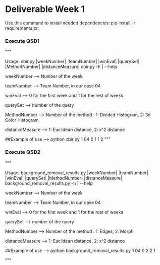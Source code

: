 
# Deliverable Week 1

Use this command to install needed dependencies:
pip install -r requirements.txt

### Execute QSD1
"""

Usage:
  cbir.py |weekNumber| |teamNumber| |winEval| |querySet| |MethodNumber| |distanceMeasure|
  cbir.py -h | --help
  
  weekNumber --> Number of the week

  teamNumber --> Team Number, in our case 04
  
  winEval --> 0 for the first week and 1 for the rest of weeks
  
  querySet --> number of the query
  
  MethodNumber --> Number of the method : 1: Divided Histogram, 2: 3d Color Histogram
  
  distanceMeasure --> 1: Euclidean distance, 2: x^2 distance
  
  ##Example of use --> python cbir.py 1 04 0 1 1 2
"""

### Execute QSD2
"""

Usage:
  background_removal_results.py |weekNumber| |teamNumber| |winEval| |querySet| |MethodNumber| |distanceMeasure| 
  background_removal_results.py -h | --help
  
  weekNumber --> Number of the week
  
  teamNumber --> Team Number, in our case 04
  
  winEval --> 0 for the first week and 1 for the rest of weeks
  
  querySet --> number of the query
  
  MethodNumber --> Number of the method : 1: Edges, 2: Morph
  
  distanceMeasure --> 1: Euclidean distance, 2: x^2 distance
  
  ##Example of use --> python background_removal_results.py 1 04 0 2 2 1

"""


